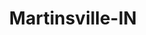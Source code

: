 ---
title: Martinsville-IN
slug: martinsville-in
f_state:
- cms/state/indiana.md
f_locations:
- cms/payday-loan/advance-america-1728.md
- cms/payday-loan/cashland-9125.md
- cms/payday-loan/check-into-cash-11819.md
- cms/payday-loan/check-into-cash-11863.md
- cms/payday-loan/check-plus-13982.md
- cms/payday-loan/pawn-plus-23490.md
updated-on: '2024-05-30T13:41:28.615Z'
created-on: '2024-05-30T13:41:28.615Z'
published-on: '2024-05-30T13:54:32.469Z'
f_city: Martinsville
layout: '[city].html'
tags: city
---